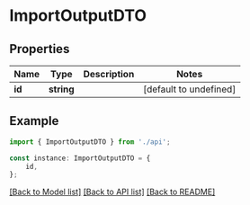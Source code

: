 # ImportOutputDTO


## Properties

Name | Type | Description | Notes
------------ | ------------- | ------------- | -------------
**id** | **string** |  | [default to undefined]

## Example

```typescript
import { ImportOutputDTO } from './api';

const instance: ImportOutputDTO = {
    id,
};
```

[[Back to Model list]](../README.md#documentation-for-models) [[Back to API list]](../README.md#documentation-for-api-endpoints) [[Back to README]](../README.md)
